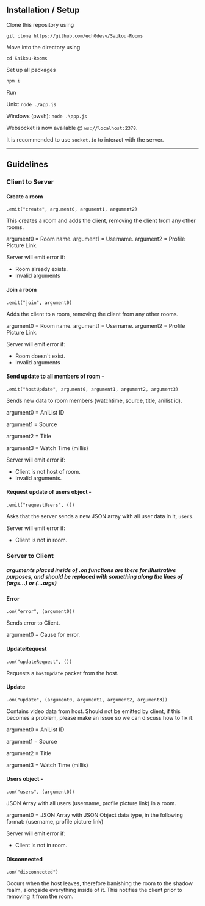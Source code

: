 ## Installation / Setup

Clone this repository using

`git clone https://github.com/ech0devv/Saikou-Rooms`

Move into the directory using

`cd Saikou-Rooms`

Set up all packages

`npm i`

Run

Unix: `node ./app.js`

Windows (pwsh): `node .\app.js`


Websocket is now available @ `ws://localhost:2378`.

It is recommended to use `socket.io` to interact with the server.

------------------------

## Guidelines

### Client to Server

#### Create a room
    .emit("create", argument0, argument1, argument2)
This creates a room and adds the client, removing the client from any other rooms.

argument0 = Room name.
argument1 = Username.
argument2 = Profile Picture Link.

Server will emit error if:
- Room already exists.
- Invalid arguments

#### Join a room
    .emit("join", argument0)
Adds the client to a room, removing the client from any other rooms.

argument0 = Room name.
argument1 = Username.
argument2 = Profile Picture Link.

Server will emit error if:
- Room doesn't exist.
- Invalid arguments

#### Send update to all members of room - 
    .emit("hostUpdate", argument0, argument1, argument2, argument3)
Sends new data to room members (watchtime, source, title, anilist id).

argument0 = AniList ID

argument1 = Source

argument2 = Title

argument3 = Watch Time (millis)

Server will emit error if:
- Client is not host of room.
- Invalid arguments.

#### Request update of users object - 
    .emit("requestUsers", ())
Asks that the server sends a new JSON array with all user data in it, `users`.

Server will emit error if:
- Client is not in room.

### Server to Client

##### arguments placed inside of .on functions are there for illustrative purposes, and should be replaced with something along the lines of (args...) or (...args)

#### Error
    .on("error", (argument0))
    
Sends error to Client.

argument0 = Cause for error.

#### UpdateRequest
    .on("updateRequest", ())
    
Requests a `hostUpdate` packet from the host.

#### Update
    .on("update", (argument0, argument1, argument2, argument3))

Contains video data from host. Should not be emitted by client, if this becomes a problem, please make an issue so we can discuss how to fix it.

argument0 = AniList ID

argument1 = Source

argument2 = Title

argument3 = Watch Time (millis)

#### Users object - 
    .on("users", (argument0))

JSON Array with all users (username, profile picture link) in a room.

argument0 = JSON Array with JSON Object data type, in the following format: (username, profile picture link)

Server will emit error if:
- Client is not in room.

#### Disconnected
    .on("disconnected")

Occurs when the host leaves, therefore banishing the room to the shadow realm, alongside everything inside of it. This notifies the client prior to removing it from the room.

